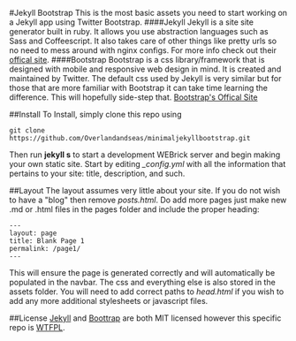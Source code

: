 #Jekyll Bootstrap
This is the most basic assets you need to start working on a Jekyll app using Twitter Bootstrap.
####Jekyll
Jekyll is a site site generator built in ruby. It allows you use abstraction languages such as Sass and Coffeescript. It also takes care of other things like pretty urls so no need to mess around with nginx configs. For more info check out their [offical site](http://jekyllrb.com/ "Jekyll's Offical Website").
####Bootstrap
Bootstrap is a css library/framework that is designed with mobile and responsive web design in mind. It is created and maintained by Twitter. The default css used by Jekyll is very similar but for those that are more familiar with Bootstrap it can take time learning the difference. This will hopefully side-step that. [Bootstrap's Offical Site](http//getbootstrap.com/ "BootStrap's Offical Site")

##Install
To Install, simply clone this repo using
```
git clone https://github.com/Overlandandseas/minimaljekyllbootstrap.git
```
Then run **jekyll s** to start a development WEBrick server and begin making your own static site. Start by editing *_config.yml* with all the information that pertains to your site: title, description, and such.

##Layout
The layout assumes very little about your site. If you do not wish to have a "blog" then remove *posts.html*. Do add more pages just make new .md or .html files in the pages folder and include the proper heading:
```
---
layout: page
title: Blank Page 1
permalink: /page1/
---
```
This will ensure the page is generated correctly and will automatically be populated in the navbar.
The css and everything else is also stored in the assets folder. You will need to add correct paths to *head.html* if you wish to add any more additional stylesheets or javascript files.

##License
[Jekyll](https://github.com/jekyll/jekyll/blob/master/LICENSE) and [Boottrap](https://github.com/twbs/bootstrap/blob/master/LICENSE) are both MIT licensed however this specific repo is [WTFPL](../blob/master/LICENSE). 
